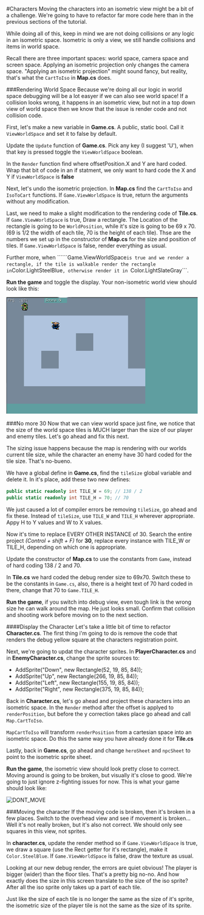 #Characters
Moving the characters into an isometric view might be a bit of a challenge. We're going to have to refactor far more code here than in the previous sections of the tutorial.

While doing all of this, keep in mind we are not doing collisions or any logic in an isometric space. Isometric is only a view, we still handle collisions and items in world space. 

Recall there are three important spaces: world space, camera space and screen space. Applying an isometric projection only changes the camera space. "Applying an isometric projection" might sound fancy, but reality, that's what the ```CartToIso``` in **Map.cs** does.

###Rendering World Space
Because we're doing all our logic in world space debugging will be a lot easyer if we can also see world space! If a collision looks wrong, it happens in an isometric view, but not in a top down view of world space then we know that the issue is render code and not collision code.

First, let's make a new variable in **Game.cs**. A public, static bool. Call it ```ViewWorldSpace``` and set it to false by default.

Update the ```Update``` function of **Game.cs**. Pick any key (I suggest 'U'), when that key is pressed toggle the ```ViewWorldSpace``` boolean.

In the ```Render``` function find where offsetPosition.X and Y are hard coded. Wrap that bit of code in an if statment, we only want to hard code the X and Y if ```ViewWorldSpace``` is **false**

Next, let's undo the isometric projection. In **Map.cs** find the  ```CartToIso``` and ```IsoToCart``` functions. If ```Game.ViewWorldSpace``` is true, return the arguments without any modification.

Last, we need to make a slight modification to the rendering code of **Tile.cs**. If ```Game.ViewWorldSpace``` is true, Draw a rectangle. The Location of the rectangle is going to be ```WorldPosition```, while it's size is going to be 69 x 70. (69 is 1/2 the width of each tile, 70 is the height of each tile). Thse are the numbers we set up in the constructor of **Map.cs** for the size and position of tiles. If ```Game.ViewWorldSpace``` is false, render everything as usual.

Further more, when ``````Game.ViewWorldSpace``` is true and we render a rectangle, if the tile is walkable render the rectangle in ```Color.LightSteelBlue```, otherwise render it in ```Color.LightSlateGray```.

**Run the game** and toggle the display. Your non-isometric world view should look like this:

![NON_ISO](Images/non_iso.PNG)

###No more 30
Now that we can view world space just fine, we notice that the size of the world space tiles is MUCH larger than the size of our player and enemy tiles. Let's go ahead and fix this next.

The sizing issue happens because the map is rendering with our worlds current tile size, while the character an enemy have 30 hard coded for the tile size. That's no-bueno.

We have a global define in **Game.cs**, find the ```tileSize``` global variable and delete it. In it's place, add these two new defines:

```cs
public static readonly int TILE_W = 69; // 138 / 2
public static readonly int TILE_H = 70; // 70
```

We just caused a lot of compiler errors be removing ```tileSize```, go ahead and fix these. Instead of ```tileSize```, use ```TILE_W``` and ```TILE_H``` wherever appropriate. Appy H to Y values and W to X values.

Now it's time to replace EVERY OTHER INSTANCE of 30. Search the entire project _(Control + shift + F)_ for **30**, replace every instance with TILE_W or TILE_H, depending on which one is appropriate.

Update the constructor of **Map.cs** to use the constants from ```Game```, instead of hard coding 138 / 2 and 70.

In **Tile.cs** we hard coded the debug render size to 69x70. Switch these to be the constants in ```Game.cs```, also, there is a height text of 70 hard coded in there, change that 70 to ```Game.TILE_H```.

**Run the game**, if you switch into debug view, even tough link is the wrong size he can walk around the map. He just looks small. Confirm that collision and shooting work before moving on to the next section.

####Display the Character
Let's take a little bit of time to refactor **Character.cs**. The first thing i'm going to do is remove the code that renders the debug yellow square at the characters registration point.

Next, we're going to updat the character sprites. In **PlayerCharacter.cs** and in **EnemyCharacter.cs**, change the sprite sources to:

* AddSprite("Down", new Rectangle(52, 19, 85, 84)); 
* AddSprite("Up", new Rectangle(266, 19, 85, 84)); 
* AddSprite("Left", new Rectangle(155, 19, 85, 84)); 
* AddSprite("Right", new Rectangle(375, 19, 85, 84)); 

Back in **Character.cs**, let's go ahead and project these characters into an isometric space. In the ```Render``` method after the offset is applyed to ```renderPosition```, but before the y correction takes place go ahead and call ```Map.CartToIso```. 

```MapCartToIso``` will transform ```renderPosition``` from a cartesian space into an isometric space. Do this the same way you have already done it for **Tile.cs**

Lastly, back in **Game.cs**, go ahead and change ```heroSheet``` and ```npcSheet``` to point to the isometric sprite sheet. 

**Run the game**, the isometric view should look pretty close to correct. Moving around is going to be broken, but visually it's close to good. We're going to just ignore z-fighting issues for now. This is what your game should look like:

![DONT_MOVE](Images/dont_move.PNG)

###Moving the character
If the moving code is broken, then it's broken in a few places. Switch to the overhead view and see if movement is broken... Well it's not really broken, but it's also not correct. We should only see squares in this view, not sprites. 

In **character.cs**, update the render method so if ```Game.ViewWorldSpace``` is true, we draw a square (use the Rect getter for it's rectangle), make it ```Color.SteelBlue```. If ```Game.ViewWorldSpace``` is false, draw the texture as usual.

Looking at our new debug render, the errors are quiet obvious! The player is bigger (wider) than the floor tiles. That's a pretty big no-no. And how exactly does the size in this screen translate to the size of the iso sprite? After all the iso sprite only takes up a part of each tile.

Just like the size of each tile is no longer the same as the size of it's sprite, the isometric size of the player tile is not the same as the size of its sprite.
